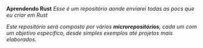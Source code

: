 **Aprendendo Rust**
*Esse é um repositório aonde enviarei todas as pocs que eu criar em Rust*

*Este repositório será composto por vários **microrepositórios**, cada um com um objetivo específico, desde simples exemplos até projetos mais elaborados.*